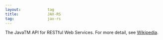 ```yaml
---
layout:            tag
title:             JAX-RS
tag:               jax-rs
---
```


The JavaTM API for RESTful Web Services. For more detail, see
[Wikipedia][wiki].

[wiki]: https://en.wikipedia.org/wiki/Java_API_for_RESTful_Web_Services
